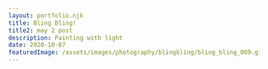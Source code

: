 ```yaml
---
layout: portfolio.njk
title: Bling Bling!
title2: may 2 post
description: Painting with light
date: 2020-10-07
featuredImage: /assets/images/photography/blingbling/bling_bling_009.gif
---
```


<div class="row">
	<div class="column large-3">
		<img src="../../assets/images/photography/blingbling/bling_bling_001.gif" alt="">
	</div>
	<div class="column large-3">
		<img src="../../assets/images/photography/blingbling/bling_bling_001.gif" alt="">
	</div>
	<div class="column large-3">
		<img src="../../assets/images/photography/blingbling/bling_bling_003.gif" alt="">
	</div>
	<div class="column large-3">
		<img src="../../assets/images/photography/blingbling/bling_bling_005.gif" alt="">
	</div>
</div>
<div class="row">
	<div class="column large-3">
		<img src="../../assets/images/photography/blingbling/bling_bling_002.gif" alt="">
	</div>
	<div class="column large-3">
		<img src="../../assets/images/photography/blingbling/bling_bling_002.gif" alt="">
	</div>
	<div class="column large-3">
		<img src="../../assets/images/photography/blingbling/bling_bling_002.gif" alt="">
	</div>
	<div class="column large-3">
		<img src="../../assets/images/photography/blingbling/bling_bling_008.gif" alt="">
	</div>
</div>
<div class="row">
	<div class="column large-3">
		<img src="../../assets/images/photography/blingbling/bling_bling_003.gif" alt="">
	</div>
	<div class="column large-3">
		<img src="../../assets/images/photography/blingbling/bling_bling_003.gif" alt="">
	</div>
	<div class="column large-3">
		<img src="../../assets/images/photography/blingbling/bling_bling_003.gif" alt="">
	</div>
	<div class="column large-3">
		<img src="../../assets/images/photography/blingbling/bling_bling_006.gif" alt="">
	</div>
</div>
<div class="row">
	<div class="column large-3">
		<img src="../../assets/images/photography/blingbling/bling_bling_007.gif" alt="">
	</div>
	<div class="column large-3">
		<img src="../../assets/images/photography/blingbling/bling_bling_007.gif" alt="">
	</div>
	<div class="column large-3">
		<img src="../../assets/images/photography/blingbling/bling_bling_005.gif" alt="">
	</div>
	<div class="column large-3">
		<img src="../../assets/images/photography/blingbling/bling_bling_003.gif" alt="">
	</div>
</div>
